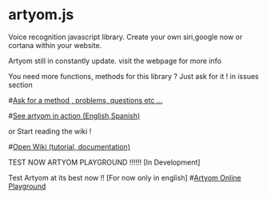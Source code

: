 # artyom.js
Voice recognition javascript library. Create your own siri,google now or cortana within your website.

Artyom still in constantly update.
visit the webpage for more info

You need more functions, methods for this library ? Just ask for it ! in issues section

#[Ask for a method , problems, questions etc ...](https://github.com/sdkcarlos/artyom.js/issues)

#[See artyom in action (English,Spanish)](http://sdkcarlos.github.io/sites/artyom.html)

or Start reading the wiki !

#[Open Wiki (tutorial, documentation)](https://github.com/sdkcarlos/artyom.js/wiki)

TEST NOW ARTYOM PLAYGROUND !!!!!! [In Development]

Test Artyom at its best now !! [For now only in english]
#[Artyom Online Playground](https://sdkcarlos.github.io/sites/artyomplayground.html)
